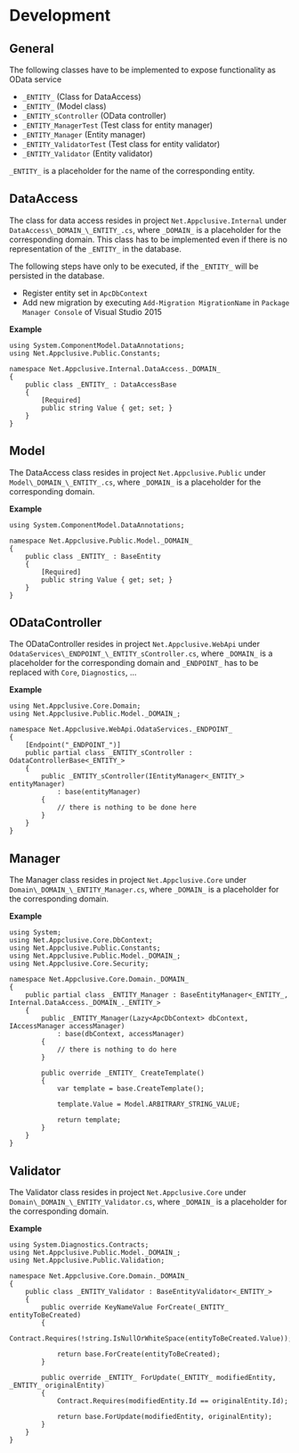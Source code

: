 # Development

## General

The following classes have to be implemented to expose functionality as OData service

* `_ENTITY_` (Class for DataAccess)
* `_ENTITY_` (Model class)
* `_ENTITY_sController`  (OData controller)
* `_ENTITY_ManagerTest` (Test class for entity manager)
* `_ENTITY_Manager` (Entity manager)
* `_ENTITY_ValidatorTest` (Test class for entity validator)
* `_ENTITY_Validator` (Entity validator)

`_ENTITY_` is a placeholder for the name of the corresponding entity.

## DataAccess

The class for data access resides in project `Net.Appclusive.Internal` under `DataAccess\_DOMAIN_\_ENTITY_.cs`, where `_DOMAIN_` is a placeholder for the corresponding domain.
This class has to be implemented even if there is no representation of the `_ENTITY_` in the database. 

The following steps have only to be executed, if the `_ENTITY_` will be persisted in the database.

* Register entity set in `ApcDbContext`
* Add new migration by executing `Add-Migration MigrationName` in `Package Manager Console` of Visual Studio 2015

**Example**

```
using System.ComponentModel.DataAnnotations;
using Net.Appclusive.Public.Constants;

namespace Net.Appclusive.Internal.DataAccess._DOMAIN_
{
    public class _ENTITY_ : DataAccessBase
    {
        [Required]
        public string Value { get; set; }
    }
}
```

## Model

The DataAccess class resides in project `Net.Appclusive.Public` under `Model\_DOMAIN_\_ENTITY_.cs`, where `_DOMAIN_` is a placeholder for the corresponding domain.

**Example**

```
using System.ComponentModel.DataAnnotations;

namespace Net.Appclusive.Public.Model._DOMAIN_
{
    public class _ENTITY_ : BaseEntity
    {
        [Required]
        public string Value { get; set; }
    }
}
``` 

## ODataController

The ODataController resides in project `Net.Appclusive.WebApi` under `OdataServices\_ENDPOINT_\_ENTITY_sController.cs`, where `_DOMAIN_` is a placeholder for the corresponding domain and `_ENDPOINT_` has to be replaced with `Core`, `Diagnostics`, ...

**Example**

```
using Net.Appclusive.Core.Domain;
using Net.Appclusive.Public.Model._DOMAIN_;

namespace Net.Appclusive.WebApi.OdataServices._ENDPOINT_
{
    [Endpoint("_ENDPOINT_")]
    public partial class _ENTITY_sController : OdataControllerBase<_ENTITY_>
    {
        public _ENTITY_sController(IEntityManager<_ENTITY_> entityManager)
            : base(entityManager)
        {
            // there is nothing to be done here
        }
    }
}
```

## Manager

The Manager class resides in project `Net.Appclusive.Core` under `Domain\_DOMAIN_\_ENTITY_Manager.cs`, where `_DOMAIN_` is a placeholder for the corresponding domain.

**Example**

```
using System;
using Net.Appclusive.Core.DbContext;
using Net.Appclusive.Public.Constants;
using Net.Appclusive.Public.Model._DOMAIN_;
using Net.Appclusive.Core.Security;

namespace Net.Appclusive.Core.Domain._DOMAIN_
{
    public partial class _ENTITY_Manager : BaseEntityManager<_ENTITY_, Internal.DataAccess._DOMAIN_._ENTITY_>
    {
        public _ENTITY_Manager(Lazy<ApcDbContext> dbContext, IAccessManager accessManager)
            : base(dbContext, accessManager)
        { 
            // there is nothing to do here
        }

        public override _ENTITY_ CreateTemplate()
        {
            var template = base.CreateTemplate();

            template.Value = Model.ARBITRARY_STRING_VALUE;

            return template;
        }
    }
}
```

## Validator

The Validator class resides in project `Net.Appclusive.Core` under `Domain\_DOMAIN_\_ENTITY_Validator.cs`, where `_DOMAIN_` is a placeholder for the corresponding domain.

**Example**

```
using System.Diagnostics.Contracts;
using Net.Appclusive.Public.Model._DOMAIN_;
using Net.Appclusive.Public.Validation;

namespace Net.Appclusive.Core.Domain._DOMAIN_
{
    public class _ENTITY_Validator : BaseEntityValidator<_ENTITY_>
    {
        public override KeyNameValue ForCreate(_ENTITY_ entityToBeCreated)
        {
            Contract.Requires(!string.IsNullOrWhiteSpace(entityToBeCreated.Value));

            return base.ForCreate(entityToBeCreated);
        }

        public override _ENTITY_ ForUpdate(_ENTITY_ modifiedEntity, _ENTITY_ originalEntity)
        {
            Contract.Requires(modifiedEntity.Id == originalEntity.Id);

            return base.ForUpdate(modifiedEntity, originalEntity);
        }
    }
}
```
